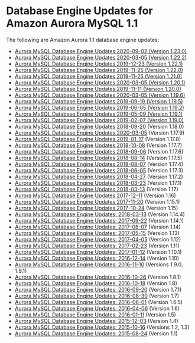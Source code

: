 # Database Engine Updates for Amazon Aurora MySQL 1\.1<a name="AuroraMySQL.Updates.11Updates"></a>

The following are Amazon Aurora 1\.1 database engine updates:<a name="aurora_1x_updates"></a>
+ [Aurora MySQL Database Engine Updates 2020\-09\-02 \(Version 1\.23\.0\)](AuroraMySQL.Updates.1230.md)
+ [Aurora MySQL Database Engine Updates 2020\-03\-05 \(Version 1\.22\.2\)](AuroraMySQL.Updates.1222.md)
+ [Aurora MySQL Database Engine Updates 2019\-12\-23 \(Version 1\.22\.1\)](AuroraMySQL.Updates.1221.md)
+ [Aurora MySQL Database Engine Updates 2019\-11\-25 \(Version 1\.22\.0\)](AuroraMySQL.Updates.1220.md)
+ [Aurora MySQL Database Engine Updates 2019\-11\-25 \(Version 1\.21\.0\)](AuroraMySQL.Updates.1210.md)
+ [Aurora MySQL Database Engine Updates 2020\-03\-05 \(Version 1\.20\.1\)](AuroraMySQL.Updates.1201.md)
+ [Aurora MySQL Database Engine Updates 2019\-11\-11 \(Version 1\.20\.0\)](AuroraMySQL.Updates.1200.md)
+ [Aurora MySQL Database Engine Updates 2020\-03\-05 \(Version 1\.19\.6\)](AuroraMySQL.Updates.1196.md)
+ [Aurora MySQL Database Engine Updates 2019\-09\-19 \(Version 1\.19\.5\)](AuroraMySQL.Updates.1195.md)
+ [Aurora MySQL Database Engine Updates 2019\-06\-05 \(Version 1\.19\.2\)](AuroraMySQL.Updates.1192.md)
+ [Aurora MySQL Database Engine Updates 2019\-05\-09 \(Version 1\.19\.1\)](AuroraMySQL.Updates.1191.md)
+ [Aurora MySQL Database Engine Updates 2019\-02\-07 \(Version 1\.19\.0\)](AuroraMySQL.Updates.1190.md)
+ [Aurora MySQL Database Engine Updates 2018\-09\-20](AuroraMySQL.Updates.1180.md) \(Version 1\.18\.0\)
+ [Aurora MySQL Database Engine Updates 2020\-03\-05](AuroraMySQL.Updates.1179.md) \(Version 1\.17\.9\)
+ [Aurora MySQL Database Engine Updates 2019\-01\-17](AuroraMySQL.Updates.1178.md) \(Version 1\.17\.8\)
+ [Aurora MySQL Database Engine Updates 2018\-10\-08](AuroraMySQL.Updates.1177.md) \(Version 1\.17\.7\)
+ [Aurora MySQL Database Engine Updates 2018\-09\-06](AuroraMySQL.Updates.1176.md) \(Version 1\.17\.6\)
+ [Aurora MySQL Database Engine Updates 2018\-08\-14](AuroraMySQL.Updates.1175.md) \(Version 1\.17\.5\)
+ [Aurora MySQL Database Engine Updates 2018\-08\-07](AuroraMySQL.Updates.1174.md) \(Version 1\.17\.4\)
+ [Aurora MySQL Database Engine Updates 2018\-06\-05](AuroraMySQL.Updates.1173.md) \(Version 1\.17\.3\)
+ [Aurora MySQL Database Engine Updates 2018\-04\-27](AuroraMySQL.Updates.1172.md) \(Version 1\.17\.2\)
+ [Aurora MySQL Database Engine Updates 2018\-03\-23](AuroraMySQL.Updates.1171.md) \(Version 1\.17\.1\)
+ [Aurora MySQL Database Engine Updates 2018\-03\-13](AuroraMySQL.Updates.117.md) \(Version 1\.17\)
+ [Aurora MySQL Database Engine Updates 2017\-12\-11](AuroraMySQL.Updates.20171211.md) \(Version 1\.16\)
+ [Aurora MySQL Database Engine Updates 2017\-11\-20](AuroraMySQL.Updates.20171120.md) \(Version 1\.15\.1\)
+ [Aurora MySQL Database Engine Updates 2017\-10\-24](AuroraMySQL.Updates.20171024.md) \(Version 1\.15\)
+ [Aurora MySQL Database Engine Updates: 2018\-03\-13](AuroraMySQL.Updates.1144.md) \(Version 1\.14\.4\)
+ [Aurora MySQL Database Engine Updates: 2017\-09\-22](AuroraMySQL.Updates.20170922.md) \(Version 1\.14\.1\)
+ [Aurora MySQL Database Engine Updates: 2017\-08\-07](AuroraMySQL.Updates.20170807.md) \(Version 1\.14\)
+ [Aurora MySQL Database Engine Updates: 2017\-05\-15](AuroraMySQL.Updates.20170515.md) \(Version 1\.13\)
+ [Aurora MySQL Database Engine Updates: 2017\-04\-05](AuroraMySQL.Updates.20170405.md) \(Version 1\.12\)
+ [Aurora MySQL Database Engine Updates: 2017\-02\-23](AuroraMySQL.Updates.20170223.md) \(Version 1\.11\)
+ [Aurora MySQL Database Engine Updates: 2017\-01\-12](AuroraMySQL.Updates.20170112.md) \(Version 1\.10\.1\)
+ [Aurora MySQL Database Engine Updates: 2016\-12\-14](AuroraMySQL.Updates.20161214.md) \(Version 1\.10\)
+ [Aurora MySQL Database Engine Updates: 2016\-11\-10](AuroraMySQL.Updates.20161110.md) \(Versions 1\.9\.0, 1\.9\.1\)
+ [Aurora MySQL Database Engine Updates: 2016\-10\-26](AuroraMySQL.Updates.20161026.md) \(Version 1\.8\.1\)
+ [Aurora MySQL Database Engine Updates: 2016\-10\-18](AuroraMySQL.Updates.20161018.md) \(Version 1\.8\)
+ [Aurora MySQL Database Engine Updates: 2016\-09\-20](AuroraMySQL.Updates.20160920.md) \(Version 1\.7\.1\)
+ [Aurora MySQL Database Engine Updates: 2016\-08\-30](AuroraMySQL.Updates.20160830.md) \(Version 1\.7\)
+ [Aurora MySQL Database Engine Updates: 2016\-06\-01](AuroraMySQL.Updates.20160601.md) \(Version 1\.6\.5\)
+ [Aurora MySQL Database Engine Updates: 2016\-04\-06](AuroraMySQL.Updates.20160406.md) \(Version 1\.6\)
+ [Aurora MySQL Database Engine Updates: 2016\-01\-11](AuroraMySQL.Updates.20160111.md) \(Version 1\.5\)
+ [Aurora MySQL Database Engine Updates: 2015\-12\-03](AuroraMySQL.Updates.20151203.md) \(Version 1\.4\)
+ [Aurora MySQL Database Engine Updates: 2015\-10\-16](AuroraMySQL.Updates.20151016.md) \(Versions 1\.2, 1\.3\)
+ [Aurora MySQL Database Engine Updates: 2015\-08\-24](AuroraMySQL.Updates.20150824.md) \(Version 1\.1\)